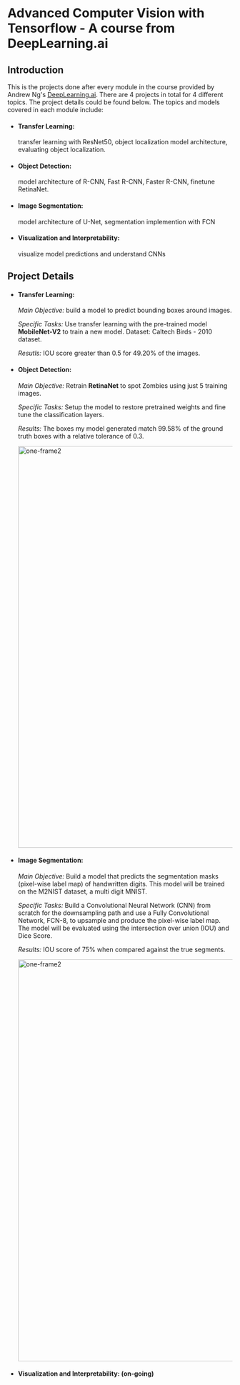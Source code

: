 # Advanced Computer Vision with Tensorflow - A course from DeepLearning.ai
## Introduction
This is the projects done after every module in the course provided by Andrew Ng's [DeepLearning.ai](https://www.coursera.org/learn/advanced-computer-vision-with-tensorflow/). There are 4 projects in total for 4 different topics. The project details could be found below. The topics and models covered in each module include:

* #### Transfer Learning:
  transfer learning with ResNet50, object localization model architecture, evaluating object localization. 

* #### Object Detection:
  model architecture of R-CNN, Fast R-CNN, Faster R-CNN, finetune RetinaNet.

* #### Image Segmentation:
  model architecture of U-Net, segmentation implemention with FCN

* #### Visualization and Interpretability:
  visualize model predictions and understand CNNs



## Project Details
* #### Transfer Learning:
  *Main Objective:* build a model to predict bounding boxes around images.

  *Specific Tasks:* Use transfer learning with the pre-trained model **MobileNet-V2** to train a new model. Dataset: Caltech Birds - 2010 dataset.

  *Resutls:* IOU score greater than 0.5 for 49.20% of the images.
  
* #### Object Detection:
  *Main Objective:* Retrain **RetinaNet** to spot Zombies using just 5 training images.
  
  *Specific Tasks:* Setup the model to restore pretrained weights and fine tune the classification layers.
  
  *Results:* The boxes my model generated match 99.58% of the ground truth boxes with a relative tolerance of 0.3.
  
  <img src="https://github.com/ngol0/advanced-computer-vision-learning/blob/main/gif_frame_236.jpg" width="900" title="one-frame2">
  
* #### Image Segmentation:
  *Main Objective:* Build a model that predicts the segmentation masks (pixel-wise label map) of handwritten digits. This model will be trained on the M2NIST dataset, a multi digit MNIST.
  
  *Specific Tasks:*  Build a Convolutional Neural Network (CNN) from scratch for the downsampling path and use a Fully Convolutional Network, FCN-8, to upsample and produce the pixel-wise label map. The model will be evaluated using the intersection over union (IOU) and Dice Score. 
  
  *Results:* IOU score of 75% when compared against the true segments.
  
  <img src="https://github.com/ngol0/advanced-computer-vision-learning/blob/main/exe3.jpg" width="900" title="one-frame2">
  
* #### Visualization and Interpretability: (on-going)
